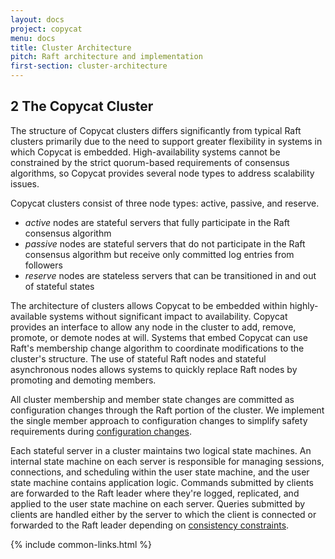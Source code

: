 ```yaml
---
layout: docs
project: copycat
menu: docs
title: Cluster Architecture
pitch: Raft architecture and implementation
first-section: cluster-architecture
---
```


<h2 id="the-copycat-cluster">2 The Copycat Cluster</h2>

The structure of Copycat clusters differs significantly from typical Raft clusters primarily due to the need to support greater flexibility in systems in which Copycat is embedded. High-availability systems cannot be constrained by the strict quorum-based requirements of consensus algorithms, so Copycat provides several node types to address scalability issues.

Copycat clusters consist of three node types: active, passive, and reserve.

 * *active* nodes are stateful servers that fully participate in the Raft consensus algorithm
 * *passive* nodes are stateful servers that do not participate in the Raft consensus algorithm but receive only committed log entries from followers
 * *reserve* nodes are stateless servers that can be transitioned in and out of stateful states

The architecture of clusters allows Copycat to be embedded within highly-available systems without significant impact to availability. Copycat provides an interface to allow any node in the cluster to add, remove, promote, or demote nodes at will. Systems that embed Copycat can use Raft's membership change algorithm to coordinate modifications to the cluster's structure. The use of stateful Raft nodes and stateful asynchronous nodes allows systems to quickly replace Raft nodes by promoting and demoting members.

All cluster membership and member state changes are committed as configuration changes through the Raft portion of the cluster. We implement the single member approach to configuration changes to simplify safety requirements during [configuration changes](#membership-changes).

Each stateful server in a cluster maintains two logical state machines. An internal state machine on each server is responsible for managing sessions, connections, and scheduling within the user state machine, and the user state machine contains application logic. Commands submitted by clients are forwarded to the Raft leader where they're logged, replicated, and applied to the user state machine on each server. Queries submitted by clients are handled either by the server to which the client is connected or forwarded to the Raft leader depending on [consistency constraints](#client-queries).

{% include common-links.html %}
